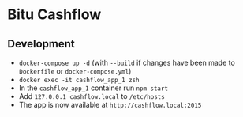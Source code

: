 # Bitu Cashflow

## Development

- `docker-compose up -d` (with `--build` if changes have been made to `Dockerfile` or `docker-compose.yml`)
- `docker exec -it cashflow_app_1 zsh`
- In the `cashflow_app_1` container run `npm start`
- Add `127.0.0.1 cashflow.local` to `/etc/hosts`
- The app is now available at `http://cashflow.local:2015`
